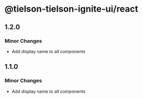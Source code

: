 # @tielson-tielson-ignite-ui/react

## 1.2.0

### Minor Changes

- Add display name to all components

## 1.1.0

### Minor Changes

- Add display name to all components
